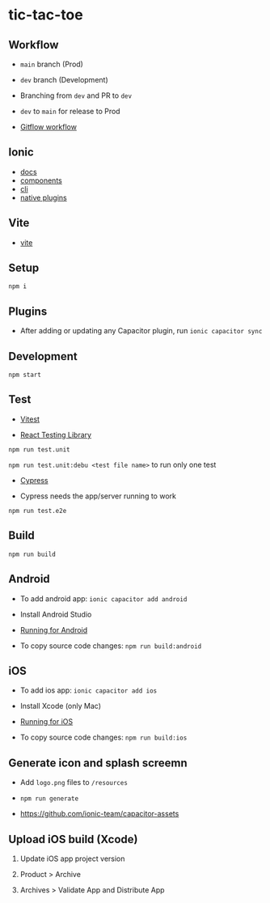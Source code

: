 # tic-tac-toe

## Workflow

- `main` branch (Prod)

- `dev` branch (Development)

- Branching from `dev` and PR to `dev`

- `dev` to `main` for release to Prod

- [Gitflow workflow](https://www.atlassian.com/git/tutorials/comparing-workflows/gitflow-workflow)

## Ionic

- [docs](https://ionicframework.com/docs)
- [components](https://ionicframework.com/docs/components)
- [cli](https://ionicframework.com/docs/cli)
- [native plugins](https://ionicframework.com/docs/native)

## Vite

- [vite](https://vitejs.dev/guide/)

## Setup

`npm i`

## Plugins

- After adding or updating any Capacitor plugin, run `ionic capacitor sync`

## Development

`npm start`

## Test

- [Vitest](https://vitest.dev/guide/#overview)

- [React Testing Library](https://testing-library.com/docs/react-testing-library/intro/)

`npm run test.unit`

`npm run test.unit:debu <test file name>` to run only one test

- [Cypress](https://docs.cypress.io/guides/overview/why-cypress)

- Cypress needs the app/server running to work

`npm run test.e2e`

## Build

`npm run build`

## Android

- To add android app: `ionic capacitor add android`

- Install Android Studio

- [Running for Android](https://capacitorjs.com/docs/android)

- To copy source code changes: `npm run build:android`

## iOS

- To add ios app: `ionic capacitor add ios`

- Install Xcode (only Mac)

- [Running for iOS](https://capacitorjs.com/docs/ios)

- To copy source code changes: `npm run build:ios`

## Generate icon and splash screemn

- Add `logo.png` files to `/resources`

- `npm run generate`

- <https://github.com/ionic-team/capacitor-assets>

## Upload iOS build (Xcode)

1. Update iOS app project version

2. Product > Archive

3. Archives > Validate App and Distribute App
